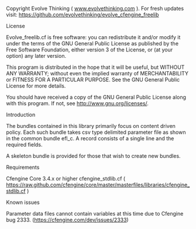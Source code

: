 Copyright Evolve Thinking ( www.evolvethinking.com ).
For fresh updates visit:
https://github.com/evolvethinking/evolve_cfengine_freelib

License

Evolve_freelib.cf is free software: you can redistribute it and/or modify it
under the terms of the GNU General Public License as published by the Free
Software Foundation, either version 3 of the License, or (at your option) any
later version.

This program is distributed in the hope that it will be useful, but WITHOUT ANY
WARRANTY; without even the implied warranty of MERCHANTABILITY or FITNESS FOR A
PARTICULAR PURPOSE.  See the GNU General Public License for more details.

You should have received a copy of the GNU General Public License along with
this program.  If not, see <http://www.gnu.org/licenses/>.

Introduction

The bundles contained in this library primarily focus on content driven
policy.  Each such bundle takes csv type delimited parameter file as shown in
the common bundle efl_c. A record consists of a single line and the required
fields.

A skeleton bundle is provided for those that wish to create new bundles.

Requirements

Cfengine Core 3.4.x or higher
cfengine_stdlib.cf ( https://raw.github.com/cfengine/core/master/masterfiles/libraries/cfengine_stdlib.cf )

Known issues

Parameter data files cannot contain variables at this time due to Cfengine bug 2333. (https://cfengine.com/dev/issues/2333)
